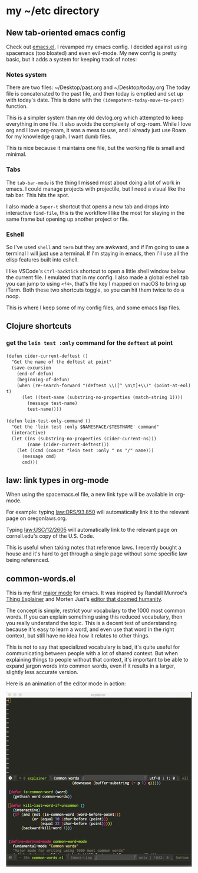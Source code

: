 # my ~/etc directory

## New tab-oriented emacs config
Check out [emacs.el](emacs.el), I revamped my emacs config.
I decided against using spacemacs (too bloated) and even
evil-mode. My new config is pretty basic, but it adds a
system for keeping track of notes:


### Notes system
There are two files: ~/Desktop/past.org and ~/Desktop/today.org
The today file is concatenated to the past file, and then today is
emptied and set up with today's date. This is done with the `(idempotent-today-move-to-past)` function.

This is a simpler system than my old devlog.org which attempted to keep everything in one file. It also avoids the complexity of org-roam. While I love org and I love org-roam, it was a mess to use, and I already just use Roam for my knowledge graph. I want dumb files.

This is nice because it maintains one file, but the working file is small and minimal.

### Tabs
The `tab-bar-mode` is the thing I missed most about doing a lot of work in emacs. I could manage projects with projectile, but I need a visual like the tab bar. This hits the spot.

I also made a `Super-t` shortcut that opens a new tab and drops into interactive `find-file`, this is the workflow I like the most for staying in the same frame but opening up another project or file.

### Eshell
So I've used `shell` and `term` but they are awkward, and if I'm going to use a terminal I will just use a terminal. If I'm staying in emacs, then I'll use all the elisp features built into eshell.

I like VSCode's `Ctrl-backtick` shortcut to open a little shell window below the current file. I emulated that in my config. I also made a global eshell tab you can jump to using `<f4>`, that's the key I mapped on macOS to bring up iTerm. Both these two shortcuts toggle, so you can hit them twice to do a noop. 

This is where I keep some of my config files, and some emacs lisp files.

## Clojure shortcuts
### get the `lein test :only` command for the `deftest` at point

```emacs-lisp
(defun cider-current-deftest ()
  "Get the name of the deftest at point"
  (save-excursion
    (end-of-defun)
    (beginning-of-defun)
    (when (re-search-forward "(deftest \\([^ \n\t]+\\)" (point-at-eol) t)
      (let ((test-name (substring-no-properties (match-string 1))))
        (message test-name)
        test-name))))

(defun lein-test-only-command ()
  "Get the 'lein test :only $NAMESPACE/$TESTNAME' command"
  (interactive)
  (let ((ns (substring-no-properties (cider-current-ns)))
        (name (cider-current-deftest)))
    (let ((cmd (concat "lein test :only " ns "/" name)))
      (message cmd)
      cmd)))
```

## law: link types in org-mode
When using the spacemacs.el file, a new link type will be available in org-mode.

For example: typing [law:ORS/93.850](http://www.oregonlaws.org/ors/93.850) will 
automatically link it to the relevant page on oregonlaws.org.

Typing [law:USC/12/2605](https://www.law.cornell.edu/uscode/text/12/2605) will 
automatically link to the relevant page on cornell.edu's copy of the U.S. Code.

This is useful when taking notes that reference laws. I recently bought a house 
and it's hard to get through a single page without some specific law being referenced.


## common-words.el

This is my first [major mode](https://www.gnu.org/software/emacs/manual/html_node/emacs/Major-Modes.html) for emacs. 
It was inspired by Randall Munroe's [Thing Explainer](https://xkcd.com/thing-explainer/) and Morten Just's [editor that 
doomed humanity](https://medium.com/@mortenjust/i-doomed-mankind-with-a-free-text-editor-ba6003319681#.utnh5bpjh).

The concept is simple, restrict your vocabulary to the 1000 most common words. If you can explain something using this 
reduced vocabulary, then you really understand the topic. This is a decent test of understanding because it's easy to 
learn a word, and even use that word in the right context, but still have no idea how it relates to other things.

This is not to say that specialized vocabulary is bad, it's quite useful for communicating between people with a lot of 
shared context. But when explaining things to people without that context, it's important to be able to expand jargon words
into common words, even if it results in a larger, slightly less accurate version.

Here is an animation of the editor mode in action:

![common-word-mode](common-word-mode.gif)
